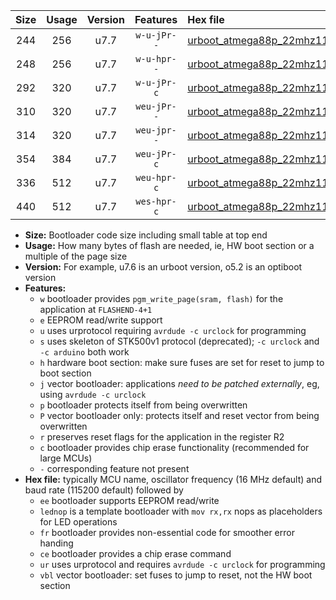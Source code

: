 |Size|Usage|Version|Features|Hex file|
|:-:|:-:|:-:|:-:|:--|
|244|256|u7.7|`w-u-jPr--`|[urboot_atmega88p_22mhz1184_115200bps_lednop_ur_vbl.hex](https://raw.githubusercontent.com/stefanrueger/urboot.hex/main/mcus/atmega88p/fcpu_22mhz1184/115200_bps/urboot_atmega88p_22mhz1184_115200bps_lednop_ur_vbl.hex)|
|248|256|u7.7|`w-u-hpr--`|[urboot_atmega88p_22mhz1184_115200bps_lednop_fr_ur.hex](https://raw.githubusercontent.com/stefanrueger/urboot.hex/main/mcus/atmega88p/fcpu_22mhz1184/115200_bps/urboot_atmega88p_22mhz1184_115200bps_lednop_fr_ur.hex)|
|292|320|u7.7|`w-u-jPr-c`|[urboot_atmega88p_22mhz1184_115200bps_lednop_fr_ce_ur_vbl.hex](https://raw.githubusercontent.com/stefanrueger/urboot.hex/main/mcus/atmega88p/fcpu_22mhz1184/115200_bps/urboot_atmega88p_22mhz1184_115200bps_lednop_fr_ce_ur_vbl.hex)|
|310|320|u7.7|`weu-jPr--`|[urboot_atmega88p_22mhz1184_115200bps_ee_lednop_ur_vbl.hex](https://raw.githubusercontent.com/stefanrueger/urboot.hex/main/mcus/atmega88p/fcpu_22mhz1184/115200_bps/urboot_atmega88p_22mhz1184_115200bps_ee_lednop_ur_vbl.hex)|
|314|320|u7.7|`weu-jpr--`|[urboot_atmega88p_22mhz1184_115200bps_ee_lednop_fr_ur_vbl.hex](https://raw.githubusercontent.com/stefanrueger/urboot.hex/main/mcus/atmega88p/fcpu_22mhz1184/115200_bps/urboot_atmega88p_22mhz1184_115200bps_ee_lednop_fr_ur_vbl.hex)|
|354|384|u7.7|`weu-jPr-c`|[urboot_atmega88p_22mhz1184_115200bps_ee_lednop_fr_ce_ur_vbl.hex](https://raw.githubusercontent.com/stefanrueger/urboot.hex/main/mcus/atmega88p/fcpu_22mhz1184/115200_bps/urboot_atmega88p_22mhz1184_115200bps_ee_lednop_fr_ce_ur_vbl.hex)|
|336|512|u7.7|`weu-hpr-c`|[urboot_atmega88p_22mhz1184_115200bps_ee_lednop_fr_ce_ur.hex](https://raw.githubusercontent.com/stefanrueger/urboot.hex/main/mcus/atmega88p/fcpu_22mhz1184/115200_bps/urboot_atmega88p_22mhz1184_115200bps_ee_lednop_fr_ce_ur.hex)|
|440|512|u7.7|`wes-hpr-c`|[urboot_atmega88p_22mhz1184_115200bps_ee_lednop_fr_ce.hex](https://raw.githubusercontent.com/stefanrueger/urboot.hex/main/mcus/atmega88p/fcpu_22mhz1184/115200_bps/urboot_atmega88p_22mhz1184_115200bps_ee_lednop_fr_ce.hex)|

- **Size:** Bootloader code size including small table at top end
- **Usage:** How many bytes of flash are needed, ie, HW boot section or a multiple of the page size
- **Version:** For example, u7.6 is an urboot version, o5.2 is an optiboot version
- **Features:**
  + `w` bootloader provides `pgm_write_page(sram, flash)` for the application at `FLASHEND-4+1`
  + `e` EEPROM read/write support
  + `u` uses urprotocol requiring `avrdude -c urclock` for programming
  + `s` uses skeleton of STK500v1 protocol (deprecated); `-c urclock` and `-c arduino` both work
  + `h` hardware boot section: make sure fuses are set for reset to jump to boot section
  + `j` vector bootloader: applications *need to be patched externally*, eg, using `avrdude -c urclock`
  + `p` bootloader protects itself from being overwritten
  + `P` vector bootloader only: protects itself and reset vector from being overwritten
  + `r` preserves reset flags for the application in the register R2
  + `c` bootloader provides chip erase functionality (recommended for large MCUs)
  + `-` corresponding feature not present
- **Hex file:** typically MCU name, oscillator frequency (16 MHz default) and baud rate (115200 default) followed by
  + `ee` bootloader supports EEPROM read/write
  + `lednop` is a template bootloader with `mov rx,rx` nops as placeholders for LED operations
  + `fr` bootloader provides non-essential code for smoother error handing
  + `ce` bootloader provides a chip erase command
  + `ur` uses urprotocol and requires `avrdude -c urclock` for programming
  + `vbl` vector bootloader: set fuses to jump to reset, not the HW boot section
